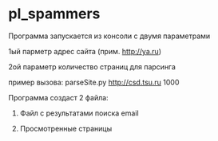# pl_spammers

Программа запускается из консоли с двумя параметрами

1ый парметр адрес сайта (прим. http://ya.ru)

2ой параметр количество страниц для парсинга

пример вызова:
parseSite.py http://csd.tsu.ru 1000

Программа создаст 2 файла:

1. Файл с результатами поиска email

2. Просмотренные страницы
